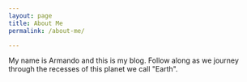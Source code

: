 ```yaml
---
layout: page
title: About Me
permalink: /about-me/

---
```


My name is Armando and this is my blog.
Follow along as we journey through the recesses of this planet we call "Earth".
